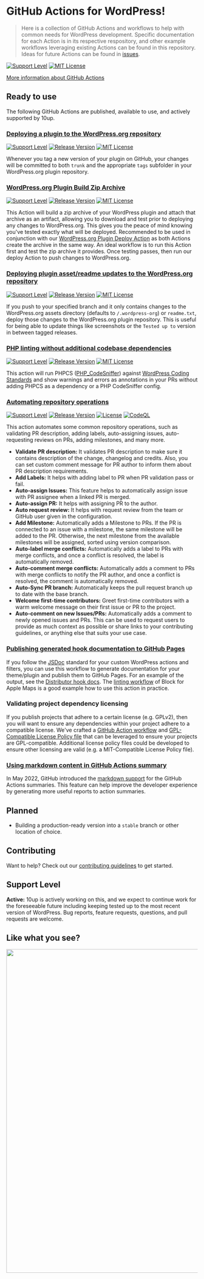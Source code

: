 # GitHub Actions for WordPress!

> Here is a collection of GitHub Actions and workflows to help with common needs for WordPress development. Specific documentation for each Action is in its respective respository, and other example workflows leveraging existing Actions can be found in this repository. Ideas for future Actions can be found in [issues](https://github.com/10up/actions-wordpress/issues).

[![Support Level](https://img.shields.io/badge/support-active-green.svg)](#support-level) [![MIT License](https://img.shields.io/github/license/10up/actions-wordpress.svg)](https://github.com/10up/actions-wordpress/blob/master/LICENSE)

[More information about GitHub Actions](https://github.com/features/actions/)

## Ready to use

The following GitHub Actions are published,  available to use, and actively supported by 10up.

### [Deploying a plugin to the WordPress.org repository](https://github.com/10up/action-wordpress-plugin-deploy)

[![Support Level](https://img.shields.io/badge/support-active-green.svg)](https://github.com/10up/action-wordpress-plugin-deploy/blob/develop/README.md#support-level) [![Release Version](https://img.shields.io/github/release/10up/action-wordpress-plugin-deploy.svg)](https://github.com/10up/action-wordpress-plugin-deploy/releases/latest) [![MIT License](https://img.shields.io/github/license/10up/action-wordpress-plugin-deploy.svg)](https://github.com/10up/action-wordpress-plugin-deploy/blob/develop/LICENSE)

Whenever you tag a new version of your plugin on GitHub, your changes will be committed to both `trunk` and the appropriate `tags` subfolder in your WordPress.org plugin repository.

### [WordPress.org Plugin Build Zip Archive](https://github.com/10up/action-wordpress-plugin-build-zip)

[![Support Level](https://img.shields.io/badge/support-active-green.svg)](#support-level) [![Release Version](https://img.shields.io/github/release/10up/action-wordpress-plugin-build-zip.svg)](https://github.com/10up/action-wordpress-plugin-build-zip/releases/latest) [![MIT License](https://img.shields.io/github/license/10up/action-wordpress-plugin-build-zip.svg)](https://github.com/10up/action-wordpress-plugin-build-zip/blob/develop/LICENSE)

This Action will build a zip archive of your WordPress plugin and attach that archive as an artifact, allowing you to download and test prior to deploying any changes to WordPress.org.  This gives you the peace of mind knowing you've tested exactly what will be deployed.  Recommended to be used in conjunction with our [WordPress.org Plugin Deploy Action](https://github.com/10up/action-wordpress-plugin-deploy) as both Actions create the archive in the same way. An ideal workflow is to run this Action first and test the zip archive it provides.  Once testing passes, then run our deploy Action to push changes to WordPress.org.

### [Deploying plugin asset/readme updates to the WordPress.org repository](https://github.com/10up/action-wordpress-plugin-asset-update)

[![Support Level](https://img.shields.io/badge/support-active-green.svg)](https://github.com/10up/action-wordpress-plugin-asset-update/blob/develop/README.md#support-level) [![Release Version](https://img.shields.io/github/release/10up/action-wordpress-plugin-asset-update.svg)](https://github.com/10up/action-wordpress-plugin-asset-update/releases/latest) [![MIT License](https://img.shields.io/github/license/10up/action-wordpress-plugin-asset-update.svg)](https://github.com/10up/action-wordpress-plugin-asset-update/blob/develop/LICENSE)

If you push to your specified branch and it only contains changes to the WordPress.org assets directory (defaults to `/.wordpress-org`) or `readme.txt`, deploy those changes to the WordPress.org plugin repository. This is useful for being able to update things like screenshots or the `Tested up to` version in between tagged releases.

### [PHP linting without additional codebase dependencies](https://github.com/10up/wpcs-action)

[![Support Level](https://img.shields.io/badge/support-active-green.svg)](https://github.com/10up/wpcs-action/blob/develop/README.md#support-level) [![Release Version](https://img.shields.io/github/release/10up/wpcs-action.svg)](https://github.com/10up/wpcs-action/releases/latest) [![MIT License](https://img.shields.io/github/license/10up/wpcs-action.svg)](https://github.com/10up/wpcs-action/blob/develop/LICENSE)

This action will run PHPCS ([PHP_CodeSniffer](https://github.com/squizlabs/PHP_CodeSniffer)) against [WordPress Coding Standards](https://github.com/WordPress/WordPress-Coding-Standards) and show warnings and errors as annotations in your PRs without adding PHPCS as a dependency or a PHP CodeSniffer config.

### [Automating repository operations](https://github.com/10up/action-repo-automator)

[![Support Level](https://img.shields.io/badge/support-beta-blueviolet.svg)](#support-level) [![Release Version](https://img.shields.io/github/release/10up/action-repo-automator.svg)](https://github.com/10up/action-repo-automator/releases/latest) [![License](https://img.shields.io/github/license/10up/action-repo-automator.svg)](https://github.com/10up/action-repo-automator/blob/develop/LICENSE.md) [![CodeQL](https://github.com/10up/action-repo-automator/actions/workflows/codeql-analysis.yml/badge.svg)](https://github.com/10up/action-repo-automator/actions/workflows/codeql-analysis.yml)

This action automates some common repository operations, such as validating PR description, adding labels, auto-assigning issues, auto-requesting reviews on PRs, adding milestones, and many more.
- **Validate PR description:** It validates PR description to make sure it contains description of the change, changelog and credits. Also, you can set custom comment message for PR author to inform them about PR description requirements.
- **Add Labels:** It helps with adding label to PR when PR validation pass or fail.
- **Auto-assign Issues:** This feature helps to automatically assign issue with PR assignee when a linked PR is merged.
- **Auto-assign PR:** It helps with assigning PR to the author.
- **Auto request review:** It helps with request review from the team or GitHub user given in the configuration.
- **Add Milestone:** Automatically adds a Milestone to PRs. If the PR is connected to an issue with a milestone, the same milestone will be added to the PR. Otherwise, the next milestone from the available milestones will be assigned, sorted using version comparison.
- **Auto-label merge conflicts:** Automatically adds a label to PRs with merge conflicts, and once a conflict is resolved, the label is automatically removed.
- **Auto-comment merge conflicts:** Automatically adds a comment to PRs with merge conflicts to notify the PR author, and once a conflict is resolved, the comment is automatically removed.
- **Auto-Sync PR branch:** Automatically keeps the pull request branch up to date with the base branch.
- **Welcome first-time contributors:** Greet first-time contributors with a warm welcome message on their first issue or PR to the project.
- **Auto-comment on new Issues/PRs:** Automatically adds a comment to newly opened issues and PRs. This can be used to request users to provide as much context as possible or share links to your contributing guidelines, or anything else that suits your use case.

### [Publishing generated hook documentation to GitHub Pages](hookdocs-workflow.md)

If you follow the [JSDoc](https://jsdoc.app/) standard for your custom WordPress actions and filters, you can use this workflow to generate documentation for your theme/plugin and publish them to GitHub Pages. For an example of the output, see the [Distributor hook docs](https://10up.github.io/distributor/). The [linting workflow](https://github.com/10up/maps-block-apple/blob/develop/.github/workflows/linting.yml) of Block for Apple Maps is a good example how to use this action in practice.

### Validating project dependency licensing

If you publish projects that adhere to a certain license (e.g. GPLv2), then you will want to ensure any dependencies within your project adhere to a compatible license.  We've crafted a [GitHub Action workflow](https://github.com/10up/insert-special-characters/blob/develop/.github/workflows/dependency-review.yml) and [GPL-Compatible License Policy file](https://github.com/10up/.github/blob/trunk/.github/dependency-review-config.yml) that can be leveraged to ensure your projects are GPL-compatible.  Additional license policy files could be developed to ensure other licensing are valid (e.g. a MIT-Compatible License Policy file).

### [Using markdown content in GitHub Actions summary](using-markdown-in-action-summary.md)

In May 2022, GitHub introduced the [markdown support](https://github.blog/2022-05-09-supercharging-github-actions-with-job-summaries/) for the GitHub Actions summaries. This feature can help improve the developer experience by generating more useful reports to action summaries.

## Planned

* Building a production-ready version into a `stable` branch or other location of choice.

## Contributing

Want to help? Check out our [contributing guidelines](CONTRIBUTING.md) to get started.

## Support Level

**Active:** 10up is actively working on this, and we expect to continue work for the foreseeable future including keeping tested up to the most recent version of WordPress.  Bug reports, feature requests, questions, and pull requests are welcome.

## Like what you see?

<p align="center">
<a href="http://10up.com/contact/"><img src="https://10up.com/uploads/2016/10/10up-Github-Banner.png" width="850"></a>
</p>
